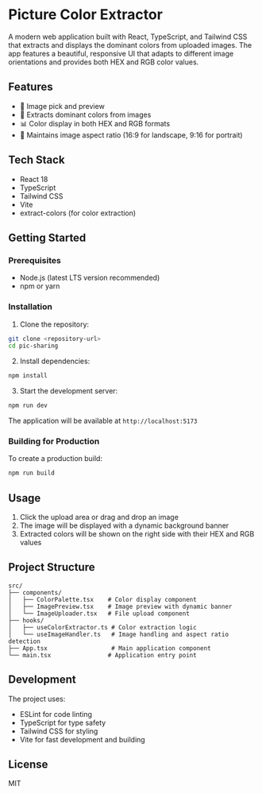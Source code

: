 # Picture Color Extractor

A modern web application built with React, TypeScript, and Tailwind CSS that extracts and displays the dominant colors from uploaded images. The app features a beautiful, responsive UI that adapts to different image orientations and provides both HEX and RGB color values.

## Features

- 📸 Image pick and preview
- 🎨 Extracts dominant colors from images
- 📊 Color display in both HEX and RGB formats
- 🎯 Maintains image aspect ratio (16:9 for landscape, 9:16 for portrait)

## Tech Stack

- React 18
- TypeScript
- Tailwind CSS
- Vite
- extract-colors (for color extraction)

## Getting Started

### Prerequisites

- Node.js (latest LTS version recommended)
- npm or yarn

### Installation

1. Clone the repository:
```bash
git clone <repository-url>
cd pic-sharing
```

2. Install dependencies:
```bash
npm install
```

3. Start the development server:
```bash
npm run dev
```

The application will be available at `http://localhost:5173`

### Building for Production

To create a production build:

```bash
npm run build
```

## Usage

1. Click the upload area or drag and drop an image
2. The image will be displayed with a dynamic background banner
3. Extracted colors will be shown on the right side with their HEX and RGB values

## Project Structure

```
src/
├── components/
│   ├── ColorPalette.tsx    # Color display component
│   ├── ImagePreview.tsx    # Image preview with dynamic banner
│   └── ImageUploader.tsx   # File upload component
├── hooks/
│   ├── useColorExtractor.ts # Color extraction logic
│   └── useImageHandler.ts   # Image handling and aspect ratio detection
├── App.tsx                  # Main application component
└── main.tsx                # Application entry point
```

## Development

The project uses:
- ESLint for code linting
- TypeScript for type safety
- Tailwind CSS for styling
- Vite for fast development and building

## License

MIT

